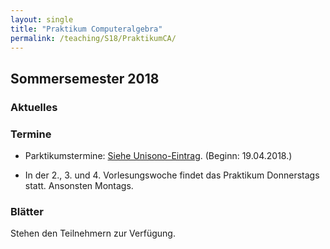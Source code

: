 ```yaml
---
layout: single
title: "Praktikum Computeralgebra"
permalink: /teaching/S18/PraktikumCA/
---
```


## Sommersemester 2018

### Aktuelles

### Termine

* Parktikumstermine: [Siehe Unisono-Eintrag](https://unisono.uni-siegen.de/). (Beginn: 19.04.2018.)

* In der 2., 3. und 4. Vorlesungswoche findet das Praktikum Donnerstags statt. Ansonsten Montags.

### Blätter

Stehen den Teilnehmern zur Verfügung.
